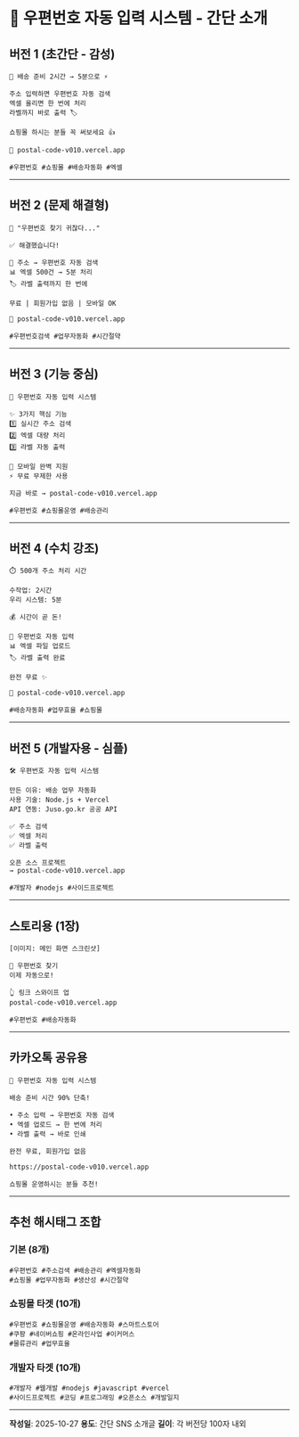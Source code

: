 # 📮 우편번호 자동 입력 시스템 - 간단 소개

## 버전 1 (초간단 - 감성)

```
📮 배송 준비 2시간 → 5분으로 ⚡

주소 입력하면 우편번호 자동 검색
엑셀 올리면 한 번에 처리
라벨까지 바로 출력 🏷️

쇼핑몰 하시는 분들 꼭 써보세요 👍

🔗 postal-code-v010.vercel.app

#우편번호 #쇼핑몰 #배송자동화 #엑셀
```

---

## 버전 2 (문제 해결형)

```
💬 "우편번호 찾기 귀찮다..."

✅ 해결했습니다!

📍 주소 → 우편번호 자동 검색
📊 엑셀 500건 → 5분 처리
🏷️ 라벨 출력까지 한 번에

무료 | 회원가입 없음 | 모바일 OK

🔗 postal-code-v010.vercel.app

#우편번호검색 #업무자동화 #시간절약
```

---

## 버전 3 (기능 중심)

```
📮 우편번호 자동 입력 시스템

✨ 3가지 핵심 기능
1️⃣ 실시간 주소 검색
2️⃣ 엑셀 대량 처리
3️⃣ 라벨 자동 출력

📱 모바일 완벽 지원
⚡ 무료 무제한 사용

지금 바로 → postal-code-v010.vercel.app

#우편번호 #쇼핑몰운영 #배송관리
```

---

## 버전 4 (수치 강조)

```
⏱️ 500개 주소 처리 시간

수작업: 2시간
우리 시스템: 5분

💰 시간이 곧 돈!

📮 우편번호 자동 입력
📊 엑셀 파일 업로드
🏷️ 라벨 출력 완료

완전 무료 ✨

🔗 postal-code-v010.vercel.app

#배송자동화 #업무효율 #쇼핑몰
```

---

## 버전 5 (개발자용 - 심플)

```
🛠️ 우편번호 자동 입력 시스템

만든 이유: 배송 업무 자동화
사용 기술: Node.js + Vercel
API 연동: Juso.go.kr 공공 API

✅ 주소 검색
✅ 엑셀 처리
✅ 라벨 출력

오픈 소스 프로젝트
→ postal-code-v010.vercel.app

#개발자 #nodejs #사이드프로젝트
```

---

## 스토리용 (1장)

```
[이미지: 메인 화면 스크린샷]

📮 우편번호 찾기
이제 자동으로!

👆 링크 스와이프 업
postal-code-v010.vercel.app

#우편번호 #배송자동화
```

---

## 카카오톡 공유용

```
📮 우편번호 자동 입력 시스템

배송 준비 시간 90% 단축!

• 주소 입력 → 우편번호 자동 검색
• 엑셀 업로드 → 한 번에 처리
• 라벨 출력 → 바로 인쇄

완전 무료, 회원가입 없음

https://postal-code-v010.vercel.app

쇼핑몰 운영하시는 분들 추천!
```

---

## 추천 해시태그 조합

### 기본 (8개)
```
#우편번호 #주소검색 #배송관리 #엑셀자동화
#쇼핑몰 #업무자동화 #생산성 #시간절약
```

### 쇼핑몰 타겟 (10개)
```
#우편번호 #쇼핑몰운영 #배송자동화 #스마트스토어
#쿠팡 #네이버쇼핑 #온라인사업 #이커머스
#물류관리 #업무효율
```

### 개발자 타겟 (10개)
```
#개발자 #웹개발 #nodejs #javascript #vercel
#사이드프로젝트 #코딩 #프로그래밍 #오픈소스 #개발일지
```

---

**작성일**: 2025-10-27
**용도**: 간단 SNS 소개글
**길이**: 각 버전당 100자 내외
